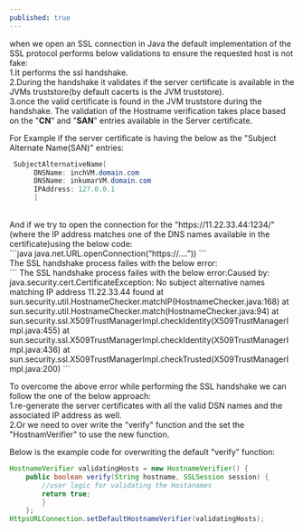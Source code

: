 ```yaml
---
published: true
---
```

when we open an SSL connection in Java the default implementation of the SSL protocol performs below validations to ensure the requested host is not fake:<br/>
1.It performs the ssl handshake.<br/>
2.During the handshake it validates if the server certificate is available in the JVMs truststore(by 		default cacerts is the JVM truststore).<br/>
3.once the valid certificate is found in the JVM truststore during the handshake. The validation of the 	Hostname verification takes place based on the "**CN**" and "**SAN**" entries available in the Server 		certificate.<br/>

For Example if the server certificate is having the below as the "Subject Alternate Name(SAN)" entries:<br/>
```java
 SubjectAlternativeName[
      DNSName: inchVM.domain.com
      DNSName: inkumarVM.domain.com
      IPAddress: 127.0.0.1
      ]
 ```
<br/>
And if we try to open the connection for the "https://11.22.33.44:1234/" (where the IP address matches one of the DNS names available in the certificate)using the below code:<br/>
 ```java
  java.net.URL.openConnection(“https://….”))
```
<br/>
The SSL handshake process failes with the below error:<br/>
```
The SSL handshake process failes with the below error:Caused by: java.security.cert.CertificateException: No subject alternative names matching IP address 11.22.33.44 found
     at sun.security.util.HostnameChecker.matchIP(HostnameChecker.java:168)
     at sun.security.util.HostnameChecker.match(HostnameChecker.java:94)
     at sun.security.ssl.X509TrustManagerImpl.checkIdentity(X509TrustManagerImpl.java:455)
     at sun.security.ssl.X509TrustManagerImpl.checkIdentity(X509TrustManagerImpl.java:436)
     at sun.security.ssl.X509TrustManagerImpl.checkTrusted(X509TrustManagerImpl.java:200)
```
<br/>

To overcome the above error while performing the SSL handshake we can follow the one of the below approach:<br/>
1.re-generate the server certificates with all the valid DSN names and the associated IP address as well.<br/>
2.Or we need to over write the "verify" function and the set the "HostnamVerifier" to use the new function.<br/>
 
Below is the example code for overwriting the  default "verify" function:<br/>
```java
HostnameVerifier validatingHosts = new HostnameVerifier() {
    public boolean verify(String hostname, SSLSession session) {
        //user logic for validating the Hostanames  
        return true;
        }
    };
HttpsURLConnection.setDefaultHostnameVerifier(validatingHosts);
```
